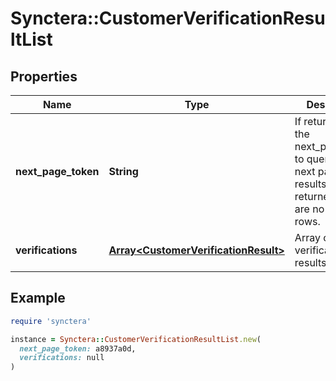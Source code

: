 # Synctera::CustomerVerificationResultList

## Properties

| Name | Type | Description | Notes |
| ---- | ---- | ----------- | ----- |
| **next_page_token** | **String** | If returned, use the next_page_token to query for the next page of results. Not returned if there are no more rows. | [optional] |
| **verifications** | [**Array&lt;CustomerVerificationResult&gt;**](CustomerVerificationResult.md) | Array of verification results. |  |

## Example

```ruby
require 'synctera'

instance = Synctera::CustomerVerificationResultList.new(
  next_page_token: a8937a0d,
  verifications: null
)
```

